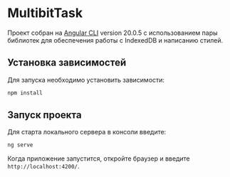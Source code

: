 # MultibitTask

Проект собран на [Angular CLI](https://github.com/angular/angular-cli) version 20.0.5 с использованием пары библиотек для обеспечения работы с IndexedDB и написанию стилей.

## Установка зависимостей

Для запуска необходимо установить зависимости:

```bash
npm install
```

## Запуск проекта

Для старта локального сервера в консоли введите:

```bash
ng serve
```

Когда приложение запустится, откройте браузер и введите `http://localhost:4200/`.

